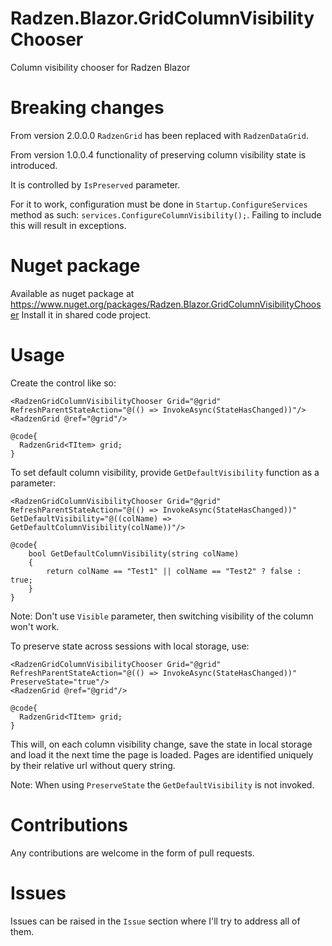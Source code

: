 # Radzen.Blazor.GridColumnVisibilityChooser
Column visibility chooser for Radzen Blazor

# Breaking changes

From version 2.0.0.0 `RadzenGrid` has been replaced with `RadzenDataGrid`.

From version 1.0.0.4 functionality of preserving column visibility state is introduced.

It is controlled by `IsPreserved` parameter. 

For it to work, configuration must be done in `Startup.ConfigureServices` method as such: `services.ConfigureColumnVisibility();`. Failing to include this will result in exceptions.

# Nuget package
Available as nuget package at https://www.nuget.org/packages/Radzen.Blazor.GridColumnVisibilityChooser
Install it in shared code project.

# Usage

Create the control like so:

    <RadzenGridColumnVisibilityChooser Grid="@grid" RefreshParentStateAction="@(() => InvokeAsync(StateHasChanged))"/>
    <RadzenGrid @ref="@grid"/>

    @code{
      RadzenGrid<TItem> grid;
    }

To set default column visibility, provide `GetDefaultVisibility` function as a parameter:

    <RadzenGridColumnVisibilityChooser Grid="@grid" RefreshParentStateAction="@(() => InvokeAsync(StateHasChanged))" GetDefaultVisibility="@((colName) => GetDefaultColumnVisibility(colName))"/>
    
    @code{
        bool GetDefaultColumnVisibility(string colName)
        {
            return colName == "Test1" || colName == "Test2" ? false : true;
        }
    }
    
Note: Don't use `Visible` parameter, then switching visibility of the column won't work.

To preserve state across sessions with local storage, use:

    <RadzenGridColumnVisibilityChooser Grid="@grid" RefreshParentStateAction="@(() => InvokeAsync(StateHasChanged))" PreserveState="true"/>
    <RadzenGrid @ref="@grid"/>

    @code{
      RadzenGrid<TItem> grid;
    }
 
This will, on each column visibility change, save the state in local storage and load it the next time the page is loaded. Pages are identified uniquely by their relative url without query string.

Note: When using `PreserveState` the `GetDefaultVisibility` is not invoked.

# Contributions

Any contributions are welcome in the form of pull requests.

# Issues

Issues can be raised in the `Issue` section where I'll try to address all of them.
